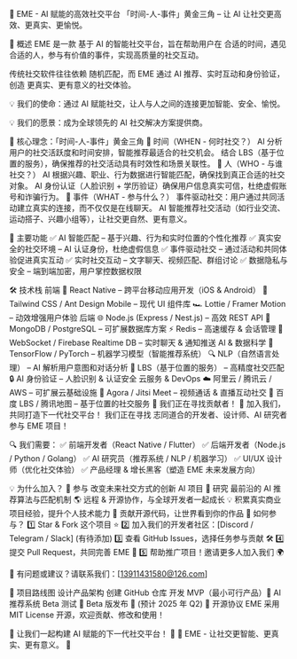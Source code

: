 🚀 EME - AI 赋能的高效社交平台
「时间-人-事件」黄金三角 – 让 AI 让社交更高效、更真实、更愉悦。


📌 概述
EME 是一款 基于 AI 的智能社交平台，旨在帮助用户在 合适的时间，遇见合适的人，参与有价值的事件，实现高质量的社交互动。

传统社交软件往往依赖 随机匹配，而 EME 通过 AI 推荐、实时互动和身份验证，创造 更真实、更有意义的社交体验。

💡 我们的使命：通过 AI 赋能社交，让人与人之间的连接更加智能、安全、愉悦。

💡 我们的愿景：成为全球领先的 AI 社交解决方案提供商。

🎯 核心理念：「时间-人-事件」黄金三角
🔹 时间（WHEN - 何时社交？）
AI 分析用户的社交活跃度和时间安排，智能推荐最适合的社交机会。
结合 LBS（基于位置的服务），确保推荐的社交活动具有时效性和场景关联性。
🔹 人（WHO - 与谁社交？）
AI 根据兴趣、职业、行为数据进行智能匹配，确保找到真正合适的社交对象。
AI 身份认证（人脸识别 + 学历验证）确保用户信息真实可信，杜绝虚假账号和诈骗行为。
🔹 事件（WHAT - 参与什么？）
事件驱动社交：用户通过共同活动建立真实的连接，而不仅仅是在线聊天。
AI 智能推荐社交活动（如行业交流、运动搭子、兴趣小组等），让社交更自然、更有意义。

📌 主要功能
✅ AI 智能匹配 – 基于兴趣、行为和实时位置的个性化推荐
✅ 真实安全的社交环境 – AI 认证身份，杜绝虚假信息
✅ 事件驱动社交 – 通过活动和共同体验促进真实互动
✅ 实时社交互动 – 文字聊天、视频匹配、群组讨论
✅ 数据隐私与安全 – 端到端加密，用户掌控数据权限

🛠️ 技术栈
前端
🚀 React Native – 跨平台移动应用开发（iOS & Android）
🎨 Tailwind CSS / Ant Design Mobile – 现代 UI 组件库
🏎 Lottie / Framer Motion – 动效增强用户体验
后端
🌐 Node.js (Express / Nest.js) – 高效 REST API
💾 MongoDB / PostgreSQL – 可扩展数据库方案
⚡ Redis – 高速缓存 & 会话管理
🔌 WebSocket / Firebase Realtime DB – 实时聊天 & 通知推送
AI & 数据科学
🧠 TensorFlow / PyTorch – 机器学习模型（智能推荐系统）
🔍 NLP（自然语言处理） – AI 解析用户意图和对话分析
📍 LBS（基于位置的服务） – 高精度社交匹配
🔒 AI 身份验证 – 人脸识别 & 认证安全
云服务 & DevOps
☁️ 阿里云 / 腾讯云 / AWS – 可扩展云基础设施
📡 Agora / Jitsi Meet – 视频通话 & 直播互动社交
📍 百度 LBS / 腾讯地图 – 基于位置的社交服务
📢 我们正在寻找贡献者！
🚀 加入我们，共同打造下一代社交平台！
我们正在寻找 志同道合的开发者、设计师、AI 研究者 参与 EME 项目！

🔍 我们需要：
✅ 前端开发者（React Native / Flutter）
✅ 后端开发者（Node.js / Python / Golang）
✅ AI 研究员（推荐系统 / NLP / 机器学习）
✅ UI/UX 设计师（优化社交体验）
✅ 产品经理 & 增长黑客（塑造 EME 未来发展方向）

💡 为什么加入？
🚀 参与 改变未来社交方式的创新 AI 项目
🎯 研究 最前沿的 AI 推荐算法与匹配机制
🌎 远程 & 开源协作，与全球开发者一起成长
💡 积累真实商业项目经验，提升个人技术能力
🌟 贡献开源代码，让世界看到你的作品
🔗 如何参与？
1️⃣ Star & Fork 这个项目 ⭐
2️⃣ 加入我们的开发者社区：[Discord / Telegram / Slack] (有待添加)
3️⃣ 查看 GitHub Issues，选择任务参与贡献 🛠️
4️⃣ 提交 Pull Request，共同完善 EME 🎉
5️⃣ 帮助推广项目！邀请更多人加入我们 🌍

📩 有问题或建议？请联系我们：[13911431580@126.com]

📌 项目路线图
 设计产品架构
 创建 GitHub 仓库
 开发 MVP（最小可行产品）🚧
 AI 推荐系统 Beta 测试 🔬
 Beta 版发布 🚀 (预计 2025 年 Q2)
📜 开源协议
EME 采用 MIT License 开源，欢迎贡献、修改和使用！

🎉 让我们一起构建 AI 赋能的下一代社交平台！ 🎉
🚀 EME - 让社交更智能、更真实、更有意义。 🚀

